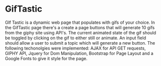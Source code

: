 # GifTastic
GIf Tastic is a dynamic web page that populates with gifs of your choice.
In the GifTastic page there's a create a page buttons that will generate 10 gifs from the giphy site using API's. The current animated state of the gif should be toggled by clicking on the gif to either still or animate.
An input field should allow a user to submit a topic which will generate a new button.
The following techonolgies were implemented: AJAX for API GET requests, GIPHY API, Jquery for Dom Manipulation, Bootstrap for Page Layout and a Google Fonts to give it style for the page. 
